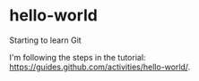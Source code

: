 # hello-world
Starting to learn Git

I'm following the steps in the tutorial: https://guides.github.com/activities/hello-world/.
